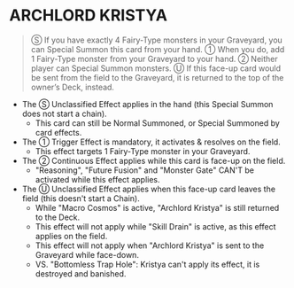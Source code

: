 
# ARCHLORD KRISTYA  
> Ⓢ If you have exactly 4 Fairy-Type monsters in your Graveyard, you can Special Summon this card from your hand. ① When you do, add 1 Fairy-Type monster from your Graveyard to your hand. ② Neither player can Special Summon monsters. Ⓤ If this face-up card would be sent from the field to the Graveyard, it is returned to the top of the owner’s Deck, instead.

*   The Ⓢ Unclassified Effect applies in the hand (this Special Summon does not start a chain).
    *   This card can still be Normal Summoned, or Special Summoned by card effects.
*   The ① Trigger Effect is mandatory, it activates & resolves on the field.
    *   This effect targets 1 Fairy-Type monster in your Graveyard.
*   The ② Continuous Effect applies while this card is face-up on the field.
    *   "Reasoning", "Future Fusion" and "Monster Gate" CAN'T be activated while this effect applies.
*   The Ⓤ Unclassified Effect applies when this face-up card leaves the field (this doesn't start a Chain).
    *   While "Macro Cosmos" is active, "Archlord Kristya" is still returned to the Deck.
    *   This effect will not apply while "Skill Drain" is active, as this effect applies on the field.
    *   This effect will not apply when "Archlord Kristya" is sent to the Graveyard while face-down.
    *   VS. "Bottomless Trap Hole": Kristya can't apply its effect, it is destroyed and banished.

  